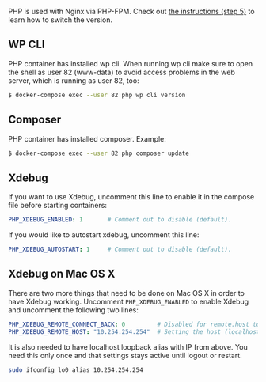 PHP is used with Nginx via PHP-FPM. Check out [the instructions (step 5)](#instructions) to learn how to switch the version.

## WP CLI

PHP container has installed wp cli. When running wp cli make sure to open the shell as user 82 (www-data) to avoid access problems in the web server, which is running as user 82, too:
```bash
$ docker-compose exec --user 82 php wp cli version
```

## Composer

PHP container has installed composer. Example:
```bash
$ docker-compose exec --user 82 php composer update
```

## Xdebug

If you want to use Xdebug, uncomment this line to enable it in the compose file before starting containers:
```yml
PHP_XDEBUG_ENABLED: 1       # Comment out to disable (default).
```

If you would like to autostart xdebug, uncomment this line:
```yml
PHP_XDEBUG_AUTOSTART: 1     # Comment out to disable (default).
```

## Xdebug on Mac OS X

There are two more things that need to be done on Mac OS X in order to have Xdebug working. Uncomment `PHP_XDEBUG_ENABLED` to enable Xdebug and uncomment the following two lines:

```yml
PHP_XDEBUG_REMOTE_CONNECT_BACK: 0         # Disabled for remote.host to work (enabled by default)
PHP_XDEBUG_REMOTE_HOST: "10.254.254.254"  # Setting the host (localhost by default)
```

It is also needed to have localhost loopback alias with IP from above. You need this only once and that settings stays active until logout or restart.

```bash
sudo ifconfig lo0 alias 10.254.254.254
```
